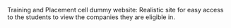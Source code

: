 
 Training and Placement cell dummy website: Realistic site for easy access to the students to view the companies they are eligible in.

